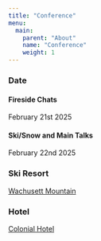 ```yaml
---
title: "Conference"
menu: 
  main:
    parent: "About"
    name: "Conference"
    weight: 1
---
```



### Date

#### Fireside Chats 
February 21st 2025

#### Ski/Snow and Main Talks 
February 22nd 2025


### Ski Resort
[Wachusett Mountain](https://www.wachusett.com/)


### Hotel 

[Colonial Hotel](https://www.colonial-hotel.com/)


